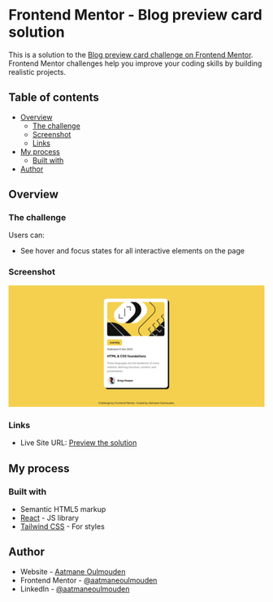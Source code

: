 # Frontend Mentor - Blog preview card solution

This is a solution to the [Blog preview card challenge on Frontend Mentor](https://www.frontendmentor.io/challenges/blog-preview-card-ckPaj01IcS). Frontend Mentor challenges help you improve your coding skills by building realistic projects. 

## Table of contents

- [Overview](#overview)
  - [The challenge](#the-challenge)
  - [Screenshot](#screenshot)
  - [Links](#links)
- [My process](#my-process)
  - [Built with](#built-with)
- [Author](#author)

## Overview

### The challenge

Users can:

- See hover and focus states for all interactive elements on the page

### Screenshot

![](./public/screenshot.png)

### Links

<!-- - Solution URL: [See the solution]() -->
- Live Site URL: [Preview the solution](https://social-links-profile-nu-smoky.vercel.app/)

## My process

### Built with

- Semantic HTML5 markup
- [React](https://reactjs.org/) - JS library
- [Tailwind CSS](https://tailwindcss.com/) - For styles

## Author

- Website - [Aatmane Oulmouden](https://bit.ly/3xScx29)
- Frontend Mentor - [@aatmaneoulmouden](https://www.frontendmentor.io/profile/aatmaneoulmouden)
- LinkedIn - [@aatmaneoulmouden](https://www.linkedin.com/in/aatmaneoulmouden/)